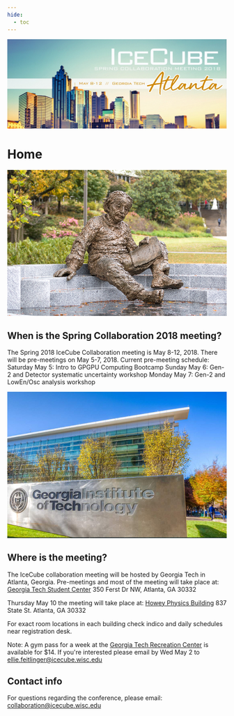 ```yaml
---
hide:
  - toc
---
```


![2018 Spring Collaboration Meeting](Atlanta_Day.jpg)

# Home


![ ](Einstein.jpg)

## When is the Spring Collaboration 2018 meeting?

The Spring 2018 IceCube Collaboration meeting is May 8-12, 2018.
There will be pre-meetings on May 5-7, 2018.
Current pre-meeting schedule:
Saturday May 5: Intro to GPGPU Computing Bootcamp
Sunday May 6: Gen-2 and Detector systematic uncertainty workshop
Monday May 7: Gen-2 and LowEn/Osc analysis workshop


![ ](GTech.jpg)

## Where is the meeting?

The IceCube collaboration meeting will be hosted by Georgia Tech in Atlanta, Georgia.
Pre-meetings and most of the meeting will take place at:
[Georgia Tech Student Center](https://studentcenter.gatech.edu/)
350 Ferst Dr NW, Atlanta, GA 30332
  
Thursday May 10 the meeting will take place at: 
[Howey Physics Building](http://www.physics.gatech.edu/)
837 State St. Atlanta, GA 30332 
 
For exact room locations in each building check indico and daily schedules near registration desk.
 
Note: A gym pass for a week at the [Georgia Tech Recreation Center](https://crc.gatech.edu/memberships) is available for $14.
If you're interested please email by Wed May 2 to ellie.feitlinger@icecube.wisc.edu

## Contact info
For questions regarding the conference, please email: collaboration@icecube.wisc.edu

